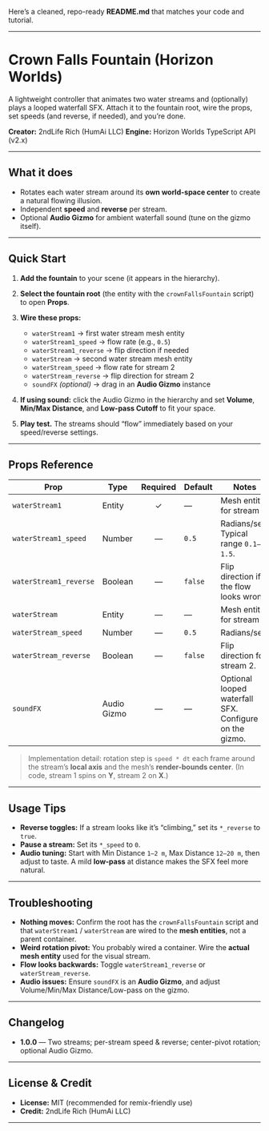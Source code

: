 Here’s a cleaned, repo-ready **README.md** that matches your code and tutorial.

---

# Crown Falls Fountain (Horizon Worlds)

A lightweight controller that animates two water streams and (optionally) plays a looped waterfall SFX.
Attach it to the fountain root, wire the props, set speeds (and reverse, if needed), and you’re done.

**Creator:** 2ndLife Rich (HumAi LLC)
**Engine:** Horizon Worlds TypeScript API (v2.x)

---

## What it does

* Rotates each water stream around its **own world-space center** to create a natural flowing illusion.
* Independent **speed** and **reverse** per stream.
* Optional **Audio Gizmo** for ambient waterfall sound (tune on the gizmo itself).

---

## Quick Start

1. **Add the fountain** to your scene (it appears in the hierarchy).
2. **Select the fountain root** (the entity with the `crownFallsFountain` script) to open **Props**.
3. **Wire these props:**

   * `waterStream1` → first water stream mesh entity
   * `waterStream1_speed` → flow rate (e.g., `0.5`)
   * `waterStream1_reverse` → flip direction if needed
   * `waterStream` → second water stream mesh entity
   * `waterStream_speed` → flow rate for stream 2
   * `waterStream_reverse` → flip direction for stream 2
   * `soundFX` *(optional)* → drag in an **Audio Gizmo** instance
4. **If using sound:** click the Audio Gizmo in the hierarchy and set **Volume**, **Min/Max Distance**, and **Low-pass Cutoff** to fit your space.
5. **Play test.** The streams should “flow” immediately based on your speed/reverse settings.

---

## Props Reference

| Prop                   | Type        | Required | Default | Notes                                                  |
| ---------------------- | ----------- | :------: | ------- | ------------------------------------------------------ |
| `waterStream1`         | Entity      |     ✓    | —       | Mesh entity for stream 1.                              |
| `waterStream1_speed`   | Number      |     —    | `0.5`   | Radians/sec. Typical range `0.1–1.5`.                  |
| `waterStream1_reverse` | Boolean     |     —    | `false` | Flip direction if the flow looks wrong.                |
| `waterStream`          | Entity      |     —    | —       | Mesh entity for stream 2.                              |
| `waterStream_speed`    | Number      |     —    | `0.5`   | Radians/sec.                                           |
| `waterStream_reverse`  | Boolean     |     —    | `false` | Flip direction for stream 2.                           |
| `soundFX`              | Audio Gizmo |     —    | —       | Optional looped waterfall SFX. Configure on the gizmo. |

> Implementation detail: rotation step is `speed * dt` each frame around the stream’s **local axis** and the mesh’s **render-bounds center**.
> (In code, stream 1 spins on **Y**, stream 2 on **X**.)

---

## Usage Tips

* **Reverse toggles:** If a stream looks like it’s “climbing,” set its `*_reverse` to `true`.
* **Pause a stream:** Set its `*_speed` to `0`.
* **Audio tuning:** Start with Min Distance `1–2 m`, Max Distance `12–20 m`, then adjust to taste. A mild **low-pass** at distance makes the SFX feel more natural.

---

## Troubleshooting

* **Nothing moves:** Confirm the root has the `crownFallsFountain` script and that `waterStream1` / `waterStream` are wired to the **mesh entities**, not a parent container.
* **Weird rotation pivot:** You probably wired a container. Wire the **actual mesh entity** used for the visual stream.
* **Flow looks backwards:** Toggle `waterStream1_reverse` or `waterStream_reverse`.
* **Audio issues:** Ensure `soundFX` is an **Audio Gizmo**, and adjust Volume/Min/Max Distance/Low-pass on the gizmo.

---

## Changelog

* **1.0.0** — Two streams; per-stream speed & reverse; center-pivot rotation; optional Audio Gizmo.

---

## License & Credit

* **License:** MIT (recommended for remix-friendly use)
* **Credit:** 2ndLife Rich (HumAi LLC)

---
